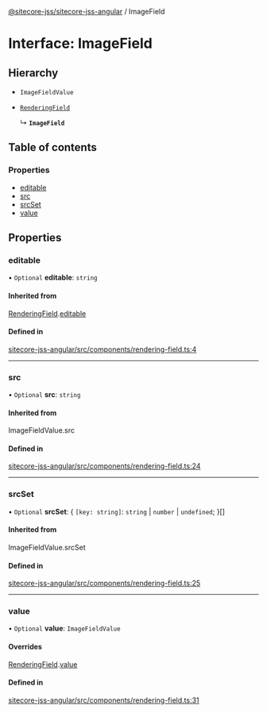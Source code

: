 [@sitecore-jss/sitecore-jss-angular](../README.md) / ImageField

# Interface: ImageField

## Hierarchy

- `ImageFieldValue`

- [`RenderingField`](RenderingField.md)

  ↳ **`ImageField`**

## Table of contents

### Properties

- [editable](ImageField.md#editable)
- [src](ImageField.md#src)
- [srcSet](ImageField.md#srcset)
- [value](ImageField.md#value)

## Properties

### editable

• `Optional` **editable**: `string`

#### Inherited from

[RenderingField](RenderingField.md).[editable](RenderingField.md#editable)

#### Defined in

[sitecore-jss-angular/src/components/rendering-field.ts:4](https://github.com/Sitecore/jss/blob/64c81a0b8/packages/sitecore-jss-angular/src/components/rendering-field.ts#L4)

___

### src

• `Optional` **src**: `string`

#### Inherited from

ImageFieldValue.src

#### Defined in

[sitecore-jss-angular/src/components/rendering-field.ts:24](https://github.com/Sitecore/jss/blob/64c81a0b8/packages/sitecore-jss-angular/src/components/rendering-field.ts#L24)

___

### srcSet

• `Optional` **srcSet**: { `[key: string]`: `string` \| `number` \| `undefined`;  }[]

#### Inherited from

ImageFieldValue.srcSet

#### Defined in

[sitecore-jss-angular/src/components/rendering-field.ts:25](https://github.com/Sitecore/jss/blob/64c81a0b8/packages/sitecore-jss-angular/src/components/rendering-field.ts#L25)

___

### value

• `Optional` **value**: `ImageFieldValue`

#### Overrides

[RenderingField](RenderingField.md).[value](RenderingField.md#value)

#### Defined in

[sitecore-jss-angular/src/components/rendering-field.ts:31](https://github.com/Sitecore/jss/blob/64c81a0b8/packages/sitecore-jss-angular/src/components/rendering-field.ts#L31)
